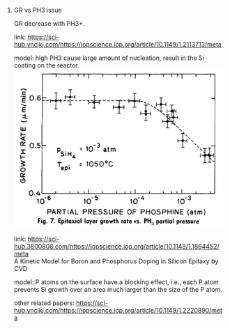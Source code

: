 1. GR vs PH3 issue

   GR decrease with PH3+.

   link: https://sci-hub.yncjkj.com/https://iopscience.iop.org/article/10.1149/1.2113713/meta

   model: high PH3 cause large amount of nucleation, result in the Si coating on the reactor.
   ![image](https://github.com/MingyangChen1994/paper-record/blob/main/PH3%20GR.png) 
   

   link: https://sci-hub.3800808.com/https://iopscience.iop.org/article/10.1149/1.1864452/meta   
   A Kinetic Model for Boron and Phosphorus Doping in Silicon Epitaxy by CVD

   model: P atoms on the surface have a blocking effect, i.e., each P atom prevents Si growth over an area much larger than the size of the P atom.


   other related papers: 
   https://sci-hub.yncjkj.com/https://iopscience.iop.org/article/10.1149/1.2220890/meta
   
